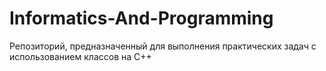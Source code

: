 # Informatics-And-Programming
Репозиторий, предназначенный для выполнения практических задач с использованием классов на C++
